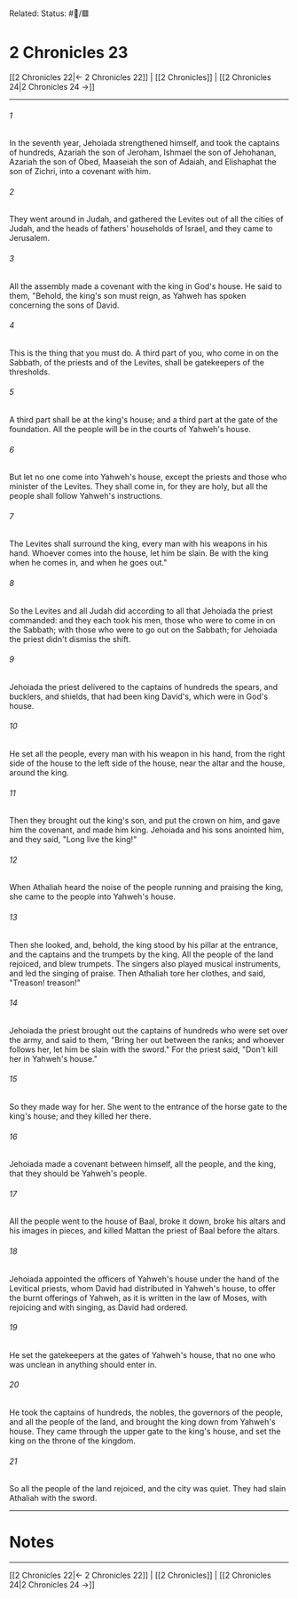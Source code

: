 Related:
Status: #📖/🟥
# 2 Chronicles 23

[[2 Chronicles 22|← 2 Chronicles 22]] | [[2 Chronicles]] | [[2 Chronicles 24|2 Chronicles 24 →]]
***



###### 1 
In the seventh year, Jehoiada strengthened himself, and took the captains of hundreds, Azariah the son of Jeroham, Ishmael the son of Jehohanan, Azariah the son of Obed, Maaseiah the son of Adaiah, and Elishaphat the son of Zichri, into a covenant with him. 

###### 2 
They went around in Judah, and gathered the Levites out of all the cities of Judah, and the heads of fathers' households of Israel, and they came to Jerusalem. 

###### 3 
All the assembly made a covenant with the king in God's house. He said to them, "Behold, the king's son must reign, as Yahweh has spoken concerning the sons of David. 

###### 4 
This is the thing that you must do. A third part of you, who come in on the Sabbath, of the priests and of the Levites, shall be gatekeepers of the thresholds. 

###### 5 
A third part shall be at the king's house; and a third part at the gate of the foundation. All the people will be in the courts of Yahweh's house. 

###### 6 
But let no one come into Yahweh's house, except the priests and those who minister of the Levites. They shall come in, for they are holy, but all the people shall follow Yahweh's instructions. 

###### 7 
The Levites shall surround the king, every man with his weapons in his hand. Whoever comes into the house, let him be slain. Be with the king when he comes in, and when he goes out." 

###### 8 
So the Levites and all Judah did according to all that Jehoiada the priest commanded: and they each took his men, those who were to come in on the Sabbath; with those who were to go out on the Sabbath; for Jehoiada the priest didn't dismiss the shift. 

###### 9 
Jehoiada the priest delivered to the captains of hundreds the spears, and bucklers, and shields, that had been king David's, which were in God's house. 

###### 10 
He set all the people, every man with his weapon in his hand, from the right side of the house to the left side of the house, near the altar and the house, around the king. 

###### 11 
Then they brought out the king's son, and put the crown on him, and gave him the covenant, and made him king. Jehoiada and his sons anointed him, and they said, "Long live the king!" 

###### 12 
When Athaliah heard the noise of the people running and praising the king, she came to the people into Yahweh's house. 

###### 13 
Then she looked, and, behold, the king stood by his pillar at the entrance, and the captains and the trumpets by the king. All the people of the land rejoiced, and blew trumpets. The singers also played musical instruments, and led the singing of praise. Then Athaliah tore her clothes, and said, "Treason! treason!" 

###### 14 
Jehoiada the priest brought out the captains of hundreds who were set over the army, and said to them, "Bring her out between the ranks; and whoever follows her, let him be slain with the sword." For the priest said, "Don't kill her in Yahweh's house." 

###### 15 
So they made way for her. She went to the entrance of the horse gate to the king's house; and they killed her there. 

###### 16 
Jehoiada made a covenant between himself, all the people, and the king, that they should be Yahweh's people. 

###### 17 
All the people went to the house of Baal, broke it down, broke his altars and his images in pieces, and killed Mattan the priest of Baal before the altars. 

###### 18 
Jehoiada appointed the officers of Yahweh's house under the hand of the Levitical priests, whom David had distributed in Yahweh's house, to offer the burnt offerings of Yahweh, as it is written in the law of Moses, with rejoicing and with singing, as David had ordered. 

###### 19 
He set the gatekeepers at the gates of Yahweh's house, that no one who was unclean in anything should enter in. 

###### 20 
He took the captains of hundreds, the nobles, the governors of the people, and all the people of the land, and brought the king down from Yahweh's house. They came through the upper gate to the king's house, and set the king on the throne of the kingdom. 

###### 21 
So all the people of the land rejoiced, and the city was quiet. They had slain Athaliah with the sword.

---
# Notes


***
[[2 Chronicles 22|← 2 Chronicles 22]] | [[2 Chronicles]] | [[2 Chronicles 24|2 Chronicles 24 →]]
